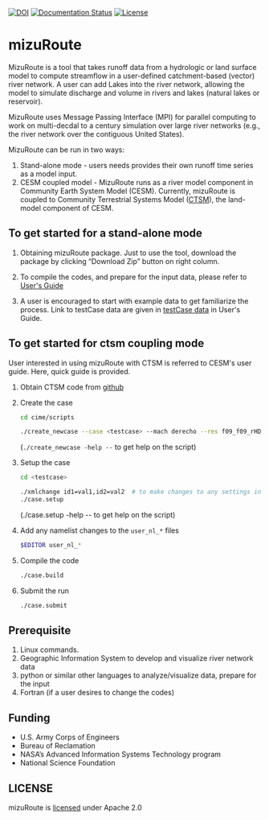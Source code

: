 [![DOI](https://zenodo.org/badge/DOI/10.5281/zenodo.595402.svg)](https://doi.org/10.5281/zenodo.595402)
[![Documentation Status](https://readthedocs.org/projects/mizuroute/badge/?version=main)](https://mizuroute.readthedocs.io/en/main/?badge=main)
[![License](https://img.shields.io/badge/License-Apache_2.0-blue.svg)](https://www.apache.org/licenses/LICENSE-2.0)

# mizuRoute
MizuRoute is a tool that takes runoff data from a hydrologic or land surface model to compute streamflow in a user-defined catchment-based (vector) river network.
A user can add Lakes into the river network, allowing the model to simulate discharge and volume in rivers and lakes (natural lakes or reservoir).

MizuRoute uses Message Passing Interface (MPI) for parallel computing to work on multi-decdal to a century simulation over large river networks (e.g., the river network over the contiguous United States).

MizuRoute can be run in two ways: 

1. Stand-alone mode - users needs provides their own runoff time series as a model input. 
2. CESM coupled model - MizuRoute runs as a river model component in Community Earth System Model (CESM).
Currently, mizuRoute is coupled to Community Terrestrial Systems Model ([CTSM](https://github.com/ESCOMP/CTSM)), the land-model component of CESM. 


## To get started for a stand-alone mode
1. Obtaining mizuRoute package. Just to use the tool, download the package by clicking “Download Zip” button on right column. 

2. To compile the codes, and prepare for the input data, please refer to [User's Guide](https://mizuroute.readthedocs.io/en/main/)

3. A user is encouraged to start with example data to get familiarize the process. Link to testCase data are given in [testCase data](https://mizuroute.readthedocs.io/en/main/users_guide/testCase.html) in User's Guide.

## To get started for ctsm coupling mode

User interested in using mizuRoute with CTSM is referred to CESM's user guide. Here, quick guide is provided.  

1. Obtain CTSM code from [github](https://github.com/ESCOMP/CTSM/tree/master)

2. Create the case

   ```bash
   cd cime/scripts
   ```

   ```bash
   ./create_newcase --case <testcase> --mach derecho --res f09_f09_rHDMAlk_mg17 -compset I2000Clm60SpMizGs 
   ```
   (`./create_newcase -help --` to get help on the script)

3. Setup the case

   ```bash
   cd <testcase>
   ```

   ```bash
   ./xmlchange id1=val1,id2=val2  # to make changes to any settings in the env_*.xml files
   ./case.setup
   ```
   (./case.setup -help -- to get help on the script)

3. Add any namelist changes to the `user_nl_*` files

   ```bash
   $EDITOR user_nl_*
   ```

4. Compile the code

   ```bash
   ./case.build
   ```

5. Submit the run

   ```bash
   ./case.submit
   ```

## Prerequisite 
 1. Linux commands.
 2. Geographic Information System to develop and visualize river network data
 3. python or similar other languages to analyze/visualize data, prepare for the input
 4. Fortran (if a user desires to change the codes)


## Funding
 - U.S. Army Corps of Engineers
 - Bureau of Reclamation
 - NASA’s Advanced Information Systems Technology program
 - National Science Foundation


LICENSE
-------

mizuRoute is [licensed](LICENSE.txt) under Apache 2.0
